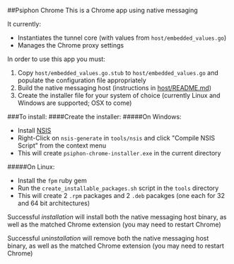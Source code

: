##Psiphon Chrome
This is a Chrome app using native messaging

It currently:
  - Instantiates the tunnel core (with values from `host/embedded_values.go`)
  - Manages the Chrome proxy settings

In order to use this app you must:
  1. Copy `host/embedded_values.go.stub` to `host/embedded_values.go` and populate the configuration file appropriately
  2. Build the native messaging host (instructions in [host/README.md](host/README.md))
  3. Create the installer file for your system of choice (currently Linux and Windows are supported; OSX to come)

###To install:
####Create the installer:
#####On Windows:
 - Install [NSIS](http://nsis.sourceforge.net/Main_Page)
 - Right-Click on `nsis-generate` in `tools/nsis` and click "Compile NSIS Script" from the context menu
 - This will create `psiphon-chrome-installer.exe` in the current directory

#####On Linux:
 - Install the `fpm` ruby gem
 - Run the `create_installable_packages.sh` script in the `tools` directory
 - This will create 2 `.rpm` packages and 2 `.deb` pacakges (one each for 32 and 64 bit architectures)

Successful *installation* will install both the native messaging host binary, as well as the matched Chrome extension (you may need to restart Chrome)

Successful *uninstallation* will remove both the native messaging host binary, as well as the matched Chrome extension (you may need to restart Chrome)
